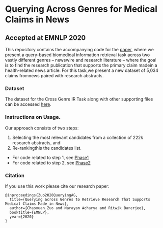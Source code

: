 # Querying Across Genres for Medical Claims in News
## Accepted at EMNLP 2020

This repository contains the accompanying code for the [paper](), where we present a query-based biomedical information retrieval task across two vastly different genres – newswire and research literature – where the goal is to find the research publication that supports the primary claim madein a health-related news article. For this task,we present a new dataset of 5,034 claims fromnews paired with research abstracts.

### Dataset

The dataset for the Cross Genre IR Task along with other supporting files can be accessed [here](https://drive.google.com/drive/folders/1PFfwaBehlQP6T-q6QwJYVtj7RACVzwtL?usp=sharing).

### Instructions on Usage.

Our approach consists of two steps:  
1. Selecting the most relevant candidates from a collection of 222k research abstracts, and  
2. Re-rankingthis the candidates list.

- For code related to step 1, see [Phase1](Phase1/)
- For code related to step 2, see [Phase2](Phase2/)

### Citation

If you use this work please cite our research paper:

```
@inproceedings{Zuo2020QueryingAG,
  title={Querying across Genres to Retrieve Research That Supports Medical Claims Made in News},
  author={Chaoyuan Zuo and Narayan Acharya and Ritwik Banerjee},
  booktitle={EMNLP},
  year={2020}
}
```
